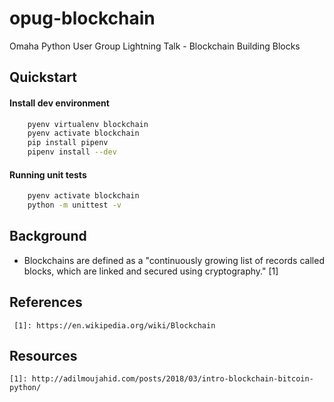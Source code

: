 # opug-blockchain
Omaha Python User Group Lightning Talk - Blockchain Building Blocks

## Quickstart

#### Install dev environment
```sh
    pyenv virtualenv blockchain
    pyenv activate blockchain
    pip install pipenv
    pipenv install --dev
```

#### Running unit tests
```sh
    pyenv activate blockchain
    python -m unittest -v
```


## Background

* Blockchains are defined as a "continuously growing list of records called blocks, which are linked and secured
 using cryptography." [1]
 
## References
     [1]: https://en.wikipedia.org/wiki/Blockchain
     
## Resources
    [1]: http://adilmoujahid.com/posts/2018/03/intro-blockchain-bitcoin-python/
